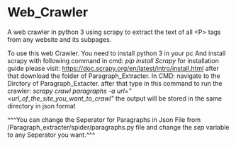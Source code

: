# Web_Crawler
A web crawler in python 3 using scrapy to extract the text of all &lt;P> tags from any website and its subpages.

To use this web Crawler.
You need to install python 3 in your pc
And install scrapy with following command in cmd:
_pip install Scrapy_
for installation guide please visit: https://doc.scrapy.org/en/latest/intro/install.html
after that download the folder of Paragraph_Extracter.
In CMD: navigate to the Dirctory of Paragraph_Extacter.
after that type in this command to run the crawler:
_scrapy crawl paragraphs -a url="<url_of_the_site_you_want_to_crawl"_
the output will be stored in the same directory in json format


^^^You can change the Seperator for Paragraphs in Json File from /Paragraph_extracter/spider/paragraphs.py file and change the *sep* variable to any Seperator you want.^^^
